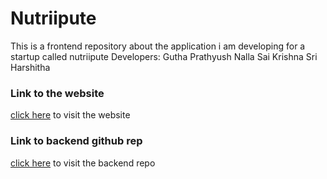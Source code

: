 # Nutriipute
This is a frontend repository about the application i am developing for a startup called nutriipute
Developers:
  Gutha Prathyush
  Nalla Sai Krishna Sri Harshitha

### Link to the website

[click here](https://nutriipute.vercel.app) to visit the website

### Link to backend github rep
[click here](https://github.com/GuthaPrathyush/Nutriipute_backend) to visit the backend repo
